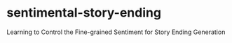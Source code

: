 # sentimental-story-ending
Learning to Control the Fine-grained Sentiment for Story Ending Generation
